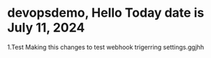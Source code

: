 # devopsdemo, Hello Today date is July 11, 2024
1.Test Making this changes to test webhook trigerring settings.ggjhh
